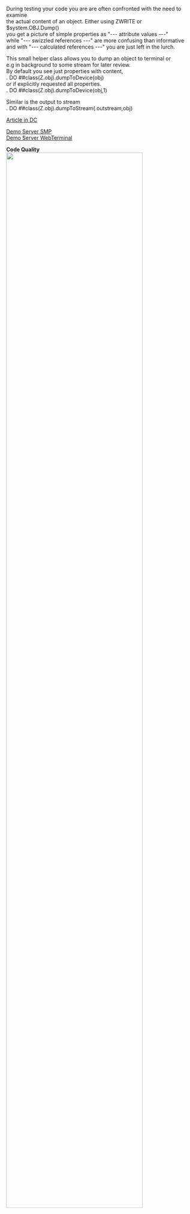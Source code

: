  
During testing your code you are are often confronted with the need to examine  
the actual content of an object. Either using ZWRITE or $system.OBJ.Dump()  
you get a picture of simple properties as "--- attribute values ---"      
while "--- swizzled references ---" are more confusing than informative  
and with "--- calculated references ---" you are just left in the lurch.  
  
This small helper class allows you to dump an object to terminal or  
e.g in background to some stream for later review.  
By default you see just properties with content,  
.   DO ##class(Z.obj).dumpToDevice(obj)  
or if explicitly requested all properties.  
.    DO ##class(Z.obj).dumpToDevice(obj,1)  

Similar is the output to stream     
.   DO ##class(Z.obj).dumpToStream(.outstream,obj)  

[Article in DC](https://community.intersystems.com/post/more-usefull-object-dump)     

[Demo Server SMP](https://full-obj-dump.demo.community.intersystems.com/csp/sys/UtilHome.csp)   
[Demo Server WebTerminal](https://full-obj-dump.demo.community.intersystems.com/terminal/)    
        
**Code Quality**   
<img width="85%" src="https://openexchange.intersystems.com/mp/img/packages/1764/screenshots/8oyru9ltkwkagumlgfnfi75qto.jpg">
